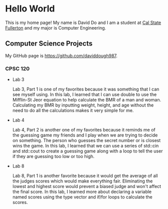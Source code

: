 # Hello World

This is my home page! My name is David Do and I am a student at [Cal State Fullerton](http://www.fullerton.edu/) and my major is Computer Engineering.

## Computer Science Projects

My GitHub page is https://github.com/daviddough987.

### CPSC 120

* Lab 3 

    Lab 3, Part 1 is one of my favorites because it was something that I can see myself using. In this lab, I learned that I can use double to use the Mifflin-St Jeor equation to help calculate the BMR of a man and woman. Calculating my BMR by inputting weight, height, and age without the need to do all the calculations makes it very simple for me. 

* Lab 4

    Lab 4, Part 2 is another one of my favorites because it reminds me of the guessing game my friends and I play when we are trying to decide on something. The person who guesses the secret number or is closest wins the game. In this lab, I learned that we can use a series of std::cin and std::cout to create a guessing game along with a loop to tell the user if they are guessing too low or too high. 

* Lab 8

    Lab 8, Part 1 is another favorite because it would get the average of all the judges scores which would make everything fair. Eliminating the lowest and highest score would prevent a biased judge and won't affect the final score. In this lab, I learned more about declaring a variable named scores using the type vector and if/for loops to calculate the scores. 